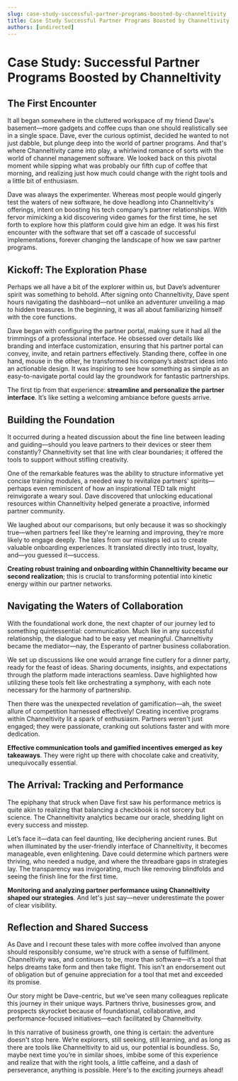 ```yaml
---
slug: case-study-successful-partner-programs-boosted-by-channeltivity
title: Case Study Successful Partner Programs Boosted by Channeltivity
authors: [undirected]
---
```



# Case Study: Successful Partner Programs Boosted by Channeltivity

## The First Encounter

It all began somewhere in the cluttered workspace of my friend Dave's basement—more gadgets and coffee cups than one should realistically see in a single space. Dave, ever the curious optimist, decided he wanted to not just dabble, but plunge deep into the world of partner programs. And that's where Channeltivity came into play, a whirlwind romance of sorts with the world of channel management software. We looked back on this pivotal moment while sipping what was probably our fifth cup of coffee that morning, and realizing just how much could change with the right tools and a little bit of enthusiasm.

Dave was always the experimenter. Whereas most people would gingerly test the waters of new software, he dove headlong into Channeltivity's offerings, intent on boosting his tech company’s partner relationships. With fervor mimicking a kid discovering video games for the first time, he set forth to explore how this platform could give him an edge. It was his first encounter with the software that set off a cascade of successful implementations, forever changing the landscape of how we saw partner programs.

## Kickoff: The Exploration Phase

Perhaps we all have a bit of the explorer within us, but Dave’s adventurer spirit was something to behold. After signing onto Channeltivity, Dave spent hours navigating the dashboard—not unlike an adventurer unveiling a map to hidden treasures. In the beginning, it was all about familiarizing himself with the core functions.

Dave began with configuring the partner portal, making sure it had all the trimmings of a professional interface. He obsessed over details like branding and interface customization, ensuring that his partner portal can convey, invite, and retain partners effectively. Standing there, coffee in one hand, mouse in the other, he transformed his company’s abstract ideas into an actionable design. It was inspiring to see how something as simple as an easy-to-navigate portal could lay the groundwork for fantastic partnerships.

The first tip from that experience: **streamline and personalize the partner interface**. It’s like setting a welcoming ambiance before guests arrive.

## Building the Foundation

It occurred during a heated discussion about the fine line between leading and guiding—should you leave partners to their devices or steer them constantly? Channeltivity set that line with clear boundaries; it offered the tools to support without stifling creativity. 

One of the remarkable features was the ability to structure informative yet concise training modules, a needed way to revitalize partners' spirits—perhaps even reminiscent of how an inspirational TED talk might reinvigorate a weary soul. Dave discovered that unlocking educational resources within Channeltivity helped generate a proactive, informed partner community.

We laughed about our comparisons, but only because it was so shockingly true—when partners feel like they're learning and improving, they're more likely to engage deeply. The tales from our missteps led us to create valuable onboarding experiences. It translated directly into trust, loyalty, and—you guessed it—success.

**Creating robust training and onboarding within Channeltivity became our second realization**; this is crucial to transforming potential into kinetic energy within our partner networks.

## Navigating the Waters of Collaboration

With the foundational work done, the next chapter of our journey led to something quintessential: communication. Much like in any successful relationship, the dialogue had to be easy yet meaningful. Channeltivity became the mediator—nay, the Esperanto of partner business collaboration. 

We set up discussions like one would arrange fine cutlery for a dinner party, ready for the feast of ideas. Sharing documents, insights, and expectations through the platform made interactions seamless. Dave highlighted how utilizing these tools felt like orchestrating a symphony, with each note necessary for the harmony of partnership. 

Then there was the unexpected revelation of gamification—ah, the sweet allure of competition harnessed effectively! Creating incentive programs within Channeltivity lit a spark of enthusiasm. Partners weren't just engaged; they were passionate, cranking out solutions faster and with more dedication.

**Effective communication tools and gamified incentives emerged as key takeaways**. They were right up there with chocolate cake and creativity, unequivocally essential.

## The Arrival: Tracking and Performance

The epiphany that struck when Dave first saw his performance metrics is quite akin to realizing that balancing a checkbook is not sorcery but science. The Channeltivity analytics became our oracle, shedding light on every success and misstep. 

Let’s face it—data can feel daunting, like deciphering ancient runes. But when illuminated by the user-friendly interface of Channeltivity, it becomes manageable, even enlightening. Dave could determine which partners were thriving, who needed a nudge, and where the threadbare gaps in strategies lay. The transparency was invigorating, much like removing blindfolds and seeing the finish line for the first time.

**Monitoring and analyzing partner performance using Channeltivity shaped our strategies**. And let's just say—never underestimate the power of clear visibility.

## Reflection and Shared Success

As Dave and I recount these tales with more coffee involved than anyone should responsibly consume, we're struck with a sense of fulfillment. Channeltivity was, and continues to be, more than software—it’s a tool that helps dreams take form and then take flight. This isn't an endorsement out of obligation but of genuine appreciation for a tool that met and exceeded its promise.

Our story might be Dave-centric, but we've seen many colleagues replicate this journey in their unique ways. Partners thrive, businesses grow, and prospects skyrocket because of foundational, collaborative, and performance-focused initiatives—each facilitated by Channeltivity.

In this narrative of business growth, one thing is certain: the adventure doesn't stop here. We’re explorers, still seeking, still learning, and as long as there are tools like Channeltivity to aid us, our potential is boundless. So, maybe next time you’re in similar shoes, imbibe some of this experience and realize that with the right tools, a little caffeine, and a dash of perseverance, anything is possible. Here's to the exciting journeys ahead!
```
